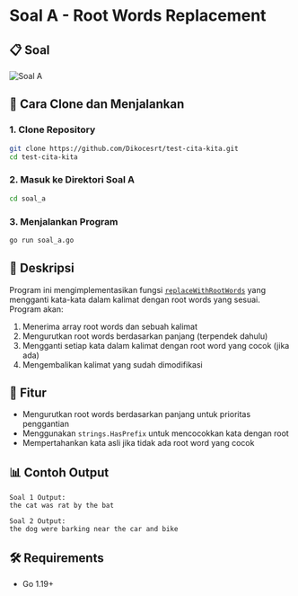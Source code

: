 # Soal A - Root Words Replacement

## 📋 Soal

![Soal A](https://res.cloudinary.com/dy2fwknbn/image/upload/v1752065801/Screenshot_2025-07-09_at_12.55.31_hv8ngi.png)

## 🚀 Cara Clone dan Menjalankan

### 1. Clone Repository

```bash
git clone https://github.com/Dikocesrt/test-cita-kita.git
cd test-cita-kita
```

### 2. Masuk ke Direktori Soal A

```bash
cd soal_a
```

### 3. Menjalankan Program

```bash
go run soal_a.go
```

## 📝 Deskripsi

Program ini mengimplementasikan fungsi [`replaceWithRootWords`](soal_a.go) yang mengganti kata-kata dalam kalimat dengan root words yang sesuai. Program akan:

1. Menerima array root words dan sebuah kalimat
2. Mengurutkan root words berdasarkan panjang (terpendek dahulu)
3. Mengganti setiap kata dalam kalimat dengan root word yang cocok (jika ada)
4. Mengembalikan kalimat yang sudah dimodifikasi

## 🔧 Fitur

-   Mengurutkan root words berdasarkan panjang untuk prioritas penggantian
-   Menggunakan `strings.HasPrefix` untuk mencocokkan kata dengan root
-   Mempertahankan kata asli jika tidak ada root word yang cocok

## 📊 Contoh Output

```
Soal 1 Output:
the cat was rat by the bat

Soal 2 Output:
the dog were barking near the car and bike
```

## 🛠️ Requirements

-   Go 1.19+
